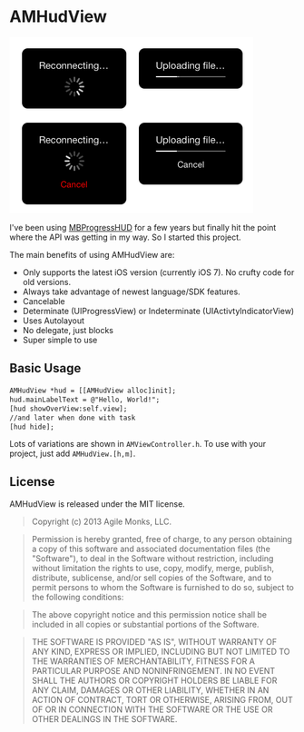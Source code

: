 # AMHudView

![Example HUDs](examples.png)

I've been using [MBProgressHUD](https://github.com/jdg/MBProgressHUD) for a few years but finally hit the point where the API was getting in my way. So I started this project.

The main benefits of using AMHudView are:

* Only supports the latest iOS version (currently iOS 7). No crufty code for old versions.
* Always take advantage of newest language/SDK features.
* Cancelable
* Determinate (UIProgressView) or Indeterminate (UIActivtyIndicatorView)
* Uses Autolayout
* No delegate, just blocks
* Super simple to use

## Basic Usage

	AMHudView *hud = [[AMHudView alloc]init];
	hud.mainLabelText = @"Hello, World!";
	[hud showOverView:self.view];
	//and later when done with task
	[hud hide];

Lots of variations are shown in `AMViewController.h`. To use with your project, just add `AMHudView.[h,m]`.

## License

AMHudView is released under the MIT license.

> Copyright (c) 2013 Agile Monks, LLC.

> Permission is hereby granted, free of charge, to any person obtaining a copy
of this software and associated documentation files (the "Software"), to deal
in the Software without restriction, including without limitation the rights
to use, copy, modify, merge, publish, distribute, sublicense, and/or sell
copies of the Software, and to permit persons to whom the Software is
furnished to do so, subject to the following conditions:

>The above copyright notice and this permission notice shall be included in
all copies or substantial portions of the Software.

>THE SOFTWARE IS PROVIDED "AS IS", WITHOUT WARRANTY OF ANY KIND, EXPRESS OR
IMPLIED, INCLUDING BUT NOT LIMITED TO THE WARRANTIES OF MERCHANTABILITY,
FITNESS FOR A PARTICULAR PURPOSE AND NONINFRINGEMENT. IN NO EVENT SHALL THE
AUTHORS OR COPYRIGHT HOLDERS BE LIABLE FOR ANY CLAIM, DAMAGES OR OTHER
LIABILITY, WHETHER IN AN ACTION OF CONTRACT, TORT OR OTHERWISE, ARISING FROM,
OUT OF OR IN CONNECTION WITH THE SOFTWARE OR THE USE OR OTHER DEALINGS IN
THE SOFTWARE.
